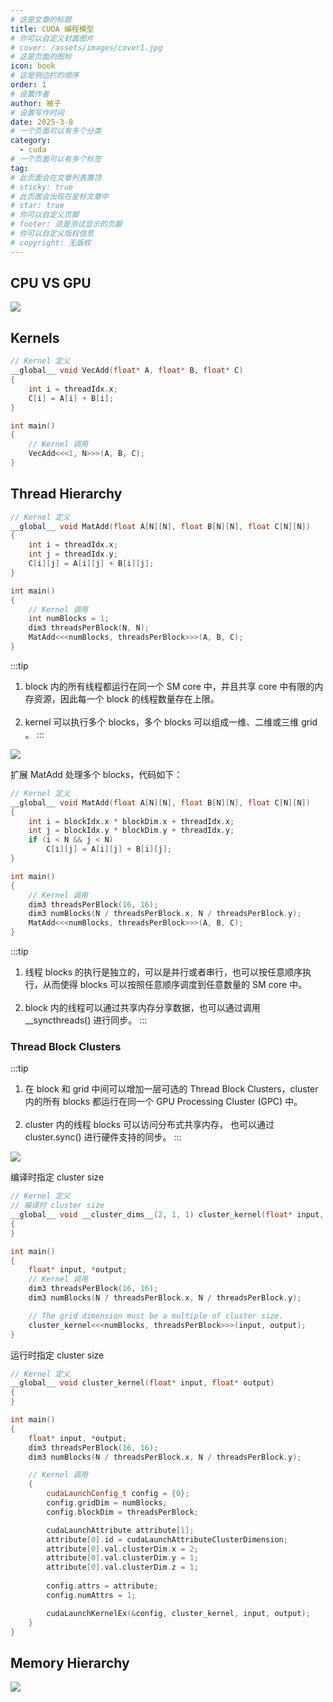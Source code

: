 ```yaml
---
# 这是文章的标题
title: CUDA 编程模型
# 你可以自定义封面图片
# cover: /assets/images/cover1.jpg
# 这是页面的图标
icon: book
# 这是侧边栏的顺序
order: 1
# 设置作者
author: 被子
# 设置写作时间
date: 2025-3-8
# 一个页面可以有多个分类
category:
  - cuda
# 一个页面可以有多个标签
tag:
# 此页面会在文章列表置顶
# sticky: true
# 此页面会出现在星标文章中
# star: true
# 你可以自定义页脚
# footer: 这是测试显示的页脚
# 你可以自定义版权信息
# copyright: 无版权
---
```


## CPU VS GPU
![](/cuda/images/chapter1_1.png)

## Kernels
```C++
// Kernel 定义
__global__ void VecAdd(float* A, float* B, float* C)
{
    int i = threadIdx.x;
    C[i] = A[i] + B[i];
}

int main()
{
    // Kernel 调用
    VecAdd<<<1, N>>>(A, B, C);
}
```

## Thread Hierarchy
```C++
// Kernel 定义
__global__ void MatAdd(float A[N][N], float B[N][N], float C[N][N])
{
    int i = threadIdx.x;
    int j = threadIdx.y;
    C[i][j] = A[i][j] + B[i][j];
}

int main()
{
    // Kernel 调用
    int numBlocks = 1;
    dim3 threadsPerBlock(N, N);
    MatAdd<<<numBlocks, threadsPerBlock>>>(A, B, C);
}
```

:::tip
1. block 内的所有线程都运行在同一个 SM core 中，并且共享 core 中有限的内存资源，因此每一个 block 的线程数量存在上限。<br><br>
2. kernel 可以执行多个 blocks，多个 blocks 可以组成一维、二维或三维 grid 。
:::

![](/cuda/images/chapter1_2.png)

扩展 MatAdd 处理多个 blocks，代码如下：
```C++
// Kernel 定义
__global__ void MatAdd(float A[N][N], float B[N][N], float C[N][N])
{
    int i = blockIdx.x * blockDim.x + threadIdx.x;
    int j = blockIdx.y * blockDim.y + threadIdx.y;
    if (i < N && j < N)
        C[i][j] = A[i][j] + B[i][j];
}

int main()
{
    // Kernel 调用
    dim3 threadsPerBlock(16, 16);
    dim3 numBlocks(N / threadsPerBlock.x, N / threadsPerBlock.y);
    MatAdd<<<numBlocks, threadsPerBlock>>>(A, B, C);
}
```

:::tip
1. 线程 blocks 的执行是独立的，可以是并行或者串行，也可以按任意顺序执行，从而使得 blocks 可以按照任意顺序调度到任意数量的 SM core 中。
<br><br>
2. block 内的线程可以通过共享内存分享数据，也可以通过调用 __syncthreads() 进行同步。
:::

### Thread Block Clusters <Badge text="*Compute Capability 9.0" type="tip" vertical="middle" />
:::tip
1. 在 block 和 grid 中间可以增加一层可选的 Thread Block Clusters，cluster 内的所有 blocks 都运行在同一个 GPU Processing Cluster (GPC) 中。
<br><br>
2. cluster 内的线程 blocks 可以访问分布式共享内存， 也可以通过 cluster.sync() 进行硬件支持的同步。
:::

![](/cuda/images/chapter1_3.png)

编译时指定 cluster size
```C++
// Kernel 定义
// 编译时 cluster size
__global__ void __cluster_dims__(2, 1, 1) cluster_kernel(float* input, float* output)
{
}

int main()
{
    float* input, *output;
    // Kernel 调用
    dim3 threadsPerBlock(16, 16);
    dim3 numBlocks(N / threadsPerBlock.x, N / threadsPerBlock.y);

    // The grid dimension must be a multiple of cluster size.
    cluster_kernel<<<numBlocks, threadsPerBlock>>>(input, output);
}
```

运行时指定 cluster size
```C++
// Kernel 定义
__global__ void cluster_kernel(float* input, float* output)
{
}

int main()
{
    float* input, *output;
    dim3 threadsPerBlock(16, 16);
    dim3 numBlocks(N / threadsPerBlock.x, N / threadsPerBlock.y);

    // Kernel 调用
    {
        cudaLaunchConfig_t config = {0};
        config.gridDim = numBlocks;
        config.blockDim = threadsPerBlock;

        cudaLaunchAttribute attribute[1];
        attribute[0].id = cudaLaunchAttributeClusterDimension;
        attribute[0].val.clusterDim.x = 2;
        attribute[0].val.clusterDim.y = 1;
        attribute[0].val.clusterDim.z = 1;
        
        config.attrs = attribute;
        config.numAttrs = 1;

        cudaLaunchKernelEx(&config, cluster_kernel, input, output);
    }
}
```

## Memory Hierarchy
![](/cuda/images/chapter1_4.png)